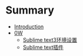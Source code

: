 # Summary

* [Introduction](README.md)
* [0W](bian_cheng_gong_ju_zhe_817e_md.md)
   * [Sublime text3环境设置](sublime_text3yun_xing_python_shu_ru_shi_jiao_hu_cheng_xu_wen_ti_jie_jue.md)
   * [Sublime text插件](sublime_textchang_yong_cha_jian_an_zhuang.md)

